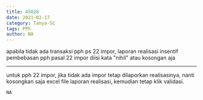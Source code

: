 ```yaml
---
title: 45028
date: 2021-02-17
category: Tanya-SC
tags: PPh
author: NA
---
```


apabila tidak ada transaksi pph ps 22 impor, laporan realisasi insentif pembebasan pph pasal 22 impor diisi kata "nihil" atau kosongan aja

---

untuk pph 22 impor, jika tidak ada impor tetap dilaporkan realisasinya, nanti kosongkan saja excel file laporan realisasi, kemudian tetap klik validasi.

`NA`
